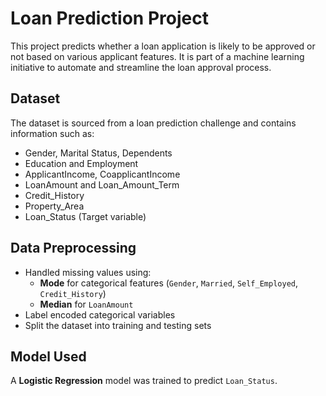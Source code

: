 #  Loan Prediction Project

This project predicts whether a loan application is likely to be approved or not based on various applicant features. It is part of a machine learning initiative to automate and streamline the loan approval process.

##  Dataset

The dataset is sourced from a loan prediction challenge and contains information such as:

- Gender, Marital Status, Dependents
- Education and Employment
- ApplicantIncome, CoapplicantIncome
- LoanAmount and Loan_Amount_Term
- Credit_History
- Property_Area
- Loan_Status (Target variable)

##  Data Preprocessing

- Handled missing values using:
  - **Mode** for categorical features (`Gender`, `Married`, `Self_Employed`, `Credit_History`)
  - **Median** for `LoanAmount`
- Label encoded categorical variables
- Split the dataset into training and testing sets

##  Model Used

A **Logistic Regression** model was trained to predict `Loan_Status`.
